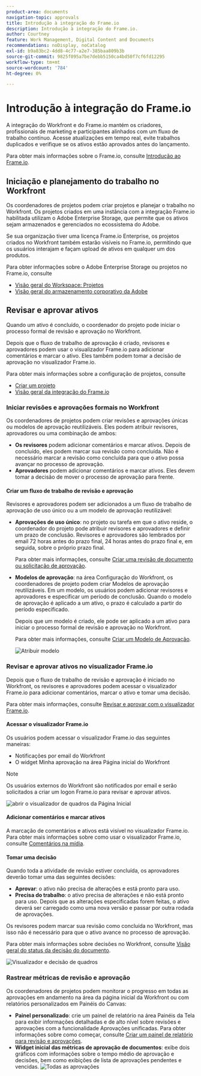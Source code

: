 ```yaml
---
product-area: documents
navigation-topic: approvals
title: Introdução à integração do Frame.io
description: Introdução à integração do Frame.io.
author: Courtney
feature: Work Management, Digital Content and Documents
recommendations: noDisplay, noCatalog
exl-id: b9a83bc2-4dd8-4c77-a2e7-385baa809b3b
source-git-commit: 9825f095a7be7debb5150ca4bd50f7cf6fd12295
workflow-type: tm+mt
source-wordcount: '784'
ht-degree: 0%

---
```


# Introdução à integração do Frame.io

A integração do Workfront e do Frame.io mantém os criadores, profissionais de marketing e participantes alinhados com um fluxo de trabalho contínuo. Acesse atualizações em tempo real, evite trabalhos duplicados e verifique se os ativos estão aprovados antes do lançamento.

Para obter mais informações sobre o Frame.io, consulte [Introdução ao Frame.io](https://support.frame.io/en/collections/49298-getting-started).

## Iniciação e planejamento do trabalho no Workfront

Os coordenadores de projetos podem criar projetos e planejar o trabalho no Workfront. Os projetos criados em uma instância com a integração Frame.io habilitada utilizam o Adobe Enterprise Storage, que permite que os ativos sejam armazenados e gerenciados no ecossistema do Adobe.

Se sua organização tiver uma licença Frame.io Enterprise, os projetos criados no Workfront também estarão visíveis no Frame.io, permitindo que os usuários interajam e façam upload de ativos em qualquer um dos produtos.

Para obter informações sobre o Adobe Enterprise Storage ou projetos no Frame.io, consulte

* [Visão geral do Workspace: Projetos](https://help.frame.io/en/articles/9101001-workspace-overview#h_d9f8654895)
* [Visão geral do armazenamento corporativo da Adobe](/help/quicksilver/review-and-approve-work/esm-overview.md)

## Revisar e aprovar ativos

Quando um ativo é concluído, o coordenador do projeto pode iniciar o processo formal de revisão e aprovação no Workfront.

Depois que o fluxo de trabalho de aprovação é criado, revisores e aprovadores podem usar o visualizador Frame.io para adicionar comentários e marcar o ativo. Eles também podem tomar a decisão de aprovação no visualizador Frame.io.

Para obter mais informações sobre a configuração de projetos, consulte

* [Criar um projeto](/help/quicksilver/manage-work/projects/create-projects/create-project.md)
* [Visão geral da integração do Frame.io](/help/quicksilver/review-and-approve-work/native-integrations/frame-io/frame-int-overview.md)

### Iniciar revisões e aprovações formais no Workfront

Os coordenadores de projetos podem criar revisões e aprovações únicas ou modelos de aprovação reutilizáveis. Eles podem atribuir revisores, aprovadores ou uma combinação de ambos:

* **Os revisores** podem adicionar comentários e marcar ativos. Depois de concluído, eles podem marcar sua revisão como concluída. Não é necessário marcar a revisão como concluída para que o ativo possa avançar no processo de aprovação.
* **Aprovadores** podem adicionar comentários e marcar ativos. Eles devem tomar a decisão de mover o processo de aprovação para frente.

#### Criar um fluxo de trabalho de revisão e aprovação

Revisores e aprovadores podem ser adicionados a um fluxo de trabalho de aprovação de uso único ou a um modelo de aprovação reutilizável:

* **Aprovações de uso único**: no projeto ou tarefa em que o ativo reside, o coordenador do projeto pode atribuir revisores e aprovadores e definir um prazo de conclusão. Revisores e aprovadores são lembrados por email 72 horas antes do prazo final, 24 horas antes do prazo final e, em seguida, sobre o próprio prazo final.

  Para obter mais informações, consulte [Criar uma revisão de documento ou solicitação de aprovação](/help/quicksilver/review-and-approve-work/document-reviews-and-approvals/manage-document-approvals/create-a-document-approval.md).

* **Modelos de aprovação**: na área Configuração do Workfront, os coordenadores de projeto podem criar Modelos de aprovação reutilizáveis. Em um modelo, os usuários podem adicionar revisores e aprovadores e especificar um período de conclusão. Quando o modelo de aprovação é aplicado a um ativo, o prazo é calculado a partir do período especificado.

  Depois que um modelo é criado, ele pode ser aplicado a um ativo para iniciar o processo formal de revisão e aprovação no Workfront.

  Para obter mais informações, consulte [Criar um Modelo de Aprovação](/help/quicksilver/review-and-approve-work/document-reviews-and-approvals/manage-document-approvals/create-approval-template.md).


  ![Atribuir modelo](assets/assign-template.png)

### Revisar e aprovar ativos no visualizador Frame.io

Depois que o fluxo de trabalho de revisão e aprovação é iniciado no Workfront, os revisores e aprovadores podem acessar o visualizador Frame.io para adicionar comentários, marcar o ativo e tomar uma decisão.

Para obter mais informações, consulte [Revisar e aprovar com o visualizador Frame.io](/help/quicksilver/review-and-approve-work/document-reviews-and-approvals/review-with-frame.md).

#### Acessar o visualizador Frame.io

Os usuários podem acessar o visualizador Frame.io das seguintes maneiras:

* Notificações por email do Workfront
* O widget Minha aprovação na área Página inicial do Workfront

>[!NOTE]
>
>Os usuários externos do Workfront são notificados por email e serão solicitados a criar um logon Frame.io para revisar e aprovar ativos.

![abrir o visualizador de quadros da Página Inicial](assets/open-fio-viewwer.png)

#### Adicionar comentários e marcar ativos

A marcação de comentários e ativos está visível no visualizador Frame.io. Para obter mais informações sobre como usar o visualizador Frame.io, consulte [Comentários na mídia](https://help.frame.io/en/articles/9105251-commenting-on-your-media).

#### Tomar uma decisão

Quando toda a atividade de revisão estiver concluída, os aprovadores deverão tomar uma das seguintes decisões:

* **Aprovar**: o ativo não precisa de alterações e está pronto para uso.
* **Precisa do trabalho**: o ativo precisa de alterações e não está pronto para uso. Depois que as alterações especificadas forem feitas, o ativo deverá ser carregado como uma nova versão e passar por outra rodada de aprovações. <!--is the same approval workflow automatically applied? Does the coordinator have to do anything to get the approval going? -->

Os revisores podem marcar sua revisão como concluída no Workfront, mas isso não é necessário para que o ativo avance no processo de aprovação.

Para obter mais informações sobre decisões no Workfront, consulte [Visão geral do status da decisão do documento](/help/quicksilver/review-and-approve-work/document-reviews-and-approvals/manage-document-approvals/document-approval-status.md).

![Visualizador e decisão de quadros](assets/decision-fio.png)


### Rastrear métricas de revisão e aprovação

Os coordenadores de projetos podem monitorar o progresso em todas as aprovações em andamento na área da página inicial da Workfront ou com relatórios personalizados em Painéis do Canvas:

* **Painel personalizado**: crie um painel de relatório na área Painéis da Tela para exibir informações detalhadas e de alto nível sobre revisões e aprovações com a funcionalidade Aprovações unificadas. Para obter informações sobre como começar, consulte [Criar um painel de relatório para revisão e aprovações](/help/quicksilver/review-and-approve-work/document-reviews-and-approvals/create-review-and-approval-dashboard.md).
* **Widget inicial das métricas de aprovação de documentos**: exibe dois gráficos com informações sobre o tempo médio de aprovação e decisões, bem como exibições de lista de aprovações pendentes e vencidas.
  ![Todas as aprovações](assets/all-approvals.png)
